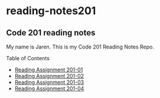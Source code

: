 # reading-notes201

## Code 201 reading notes

My name is Jaren. This is my Code 201 Reading Notes Repo.

Table of Contents

- [Reading Assignment 201-01](/class-01.md)
- [Reading Assignment 201-02](/class-02.md)
- [Reading Assignment 201-03](/class-03.md)
- [Reading Assignment 201-04](/class-04.md)
